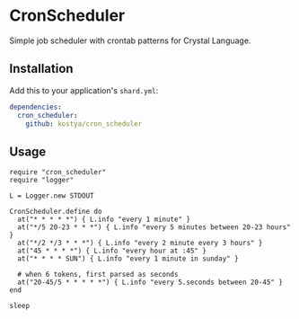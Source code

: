 # CronScheduler

Simple job scheduler with crontab patterns for Crystal Language.

## Installation


Add this to your application's `shard.yml`:

```yaml
dependencies:
  cron_scheduler:
    github: kostya/cron_scheduler
```


## Usage


```crystal
require "cron_scheduler"
require "logger"

L = Logger.new STDOUT

CronScheduler.define do
  at("* * * * *") { L.info "every 1 minute" }
  at("*/5 20-23 * * *") { L.info "every 5 minutes between 20-23 hours" }
  at("*/2 */3 * * *") { L.info "every 2 minute every 3 hours" }
  at("45 * * * *") { L.info "every hour at :45" }
  at("* * * * SUN") { L.info "every 1 minute in sunday" }

  # when 6 tokens, first parsed as seconds
  at("20-45/5 * * * * *") { L.info "every 5.seconds between 20-45" }
end

sleep
```

